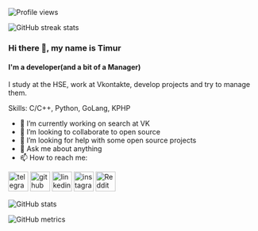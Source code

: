 ![Profile views](https://gpvc.arturio.dev/timurvankov) 

![GitHub streak stats](https://github-readme-streak-stats.herokuapp.com/?user=timurvankov)  

### Hi there 👋, my name is Timur
#### I'm a developer(and a bit of a Manager)
I study at the HSE, work at Vkontakte, develop projects and try to manage them.

Skills: C/C++, Python, GoLang, KPHP

- 🔭 I’m currently working on search at VK 
- 👯 I’m looking to collaborate to open source 
- 🤔 I’m looking for help with some open source projects 
- 💬 Ask me about anything 
- 📫 How to reach me:

[<img src='https://www.flaticon.com/svg/static/icons/svg/2111/2111708.svg' alt='telegram' height='40'>](https://t.me/team_mur)  [<img src='https://cdn.jsdelivr.net/npm/simple-icons@3.0.1/icons/github.svg' alt='github' height='40'>](https://github.com/timurvankov)  [<img src='https://cdn.jsdelivr.net/npm/simple-icons@3.0.1/icons/linkedin.svg' alt='linkedin' height='40'>](https://www.linkedin.com/in/timur-vankov-4249b81a4/)  [<img src='https://cdn.jsdelivr.net/npm/simple-icons@3.0.1/icons/instagram.svg' alt='instagram' height='40'>](https://www.instagram.com/team.mur/)  [<img src='https://cdn.jsdelivr.net/npm/simple-icons@3.0.1/icons/reddit.svg' alt='Reddit' height='40'>](https://www.reddit.com/user/timurvankov)  

![GitHub stats](https://github-readme-stats.vercel.app/api?username=timurvankov&show_icons=true)  

![GitHub metrics](https://metrics.lecoq.io/timurvankov)
